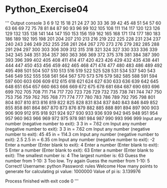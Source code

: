 # Python_Exercise04
'''
Output console
3
6
9
12
15
18
21
24
27
30
33
36
39
42
45
48
51
54
57
60
63
66
69
72
75
78
81
84
87
90
93
96
99
102
105
108
111
114
117
120
123
126
129
132
135
138
141
144
147
150
153
156
159
162
165
168
171
174
177
180
183
186
189
192
195
198
201
204
207
210
213
216
219
222
225
228
231
234
237
240
243
246
249
252
255
258
261
264
267
270
273
276
279
282
285
288
291
294
297
300
303
306
309
312
315
318
321
324
327
330
333
336
339
342
345
348
351
354
357
360
363
366
369
372
375
378
381
384
387
390
393
396
399
402
405
408
411
414
417
420
423
426
429
432
435
438
441
444
447
450
453
456
459
462
465
468
471
474
477
480
483
486
489
492
495
498
501
504
507
510
513
516
519
522
525
528
531
534
537
540
543
546
549
552
555
558
561
564
567
570
573
576
579
582
585
588
591
594
597
600
603
606
609
612
615
618
621
624
627
630
633
636
639
642
645
648
651
654
657
660
663
666
669
672
675
678
681
684
687
690
693
696
699
702
705
708
711
714
717
720
723
726
729
732
735
738
741
744
747
750
753
756
759
762
765
768
771
774
777
780
783
786
789
792
795
798
801
804
807
810
813
816
819
822
825
828
831
834
837
840
843
846
849
852
855
858
861
864
867
870
873
876
879
882
885
888
891
894
897
900
903
906
909
912
915
918
921
924
927
930
933
936
939
942
945
948
951
954
957
960
963
966
969
972
975
978
981
984
987
990
993
996
999
Input any number (negative number to exit): 3
3 in = 7.62 cm
Input any number (negative number to exit): 3
3 in = 7.62 cm
Input any number (negative number to exit): 45
45 in = 114.3 cm
Input any number (negative number to exit): 2.5
2.5 in = 6.35 cm
Input any number (negative number to exit): -2
Enter a number (Enter blank to exit): 4
Enter a number (Enter blank to exit): 5
Enter a number (Enter blank to exit): 63
Enter a number (Enter blank to exit): 
The smallest number is:  4
The largest number is:  63
Guess the number from 1-10: 3
Too low. Try again
Guess the number from 1-10: 5
Correct!
Username: python
Password: rules
Welcome
How many points to generate for calculating pi value: 1000000
Value of pi is:  3.139976

Process finished with exit code 0
'''
